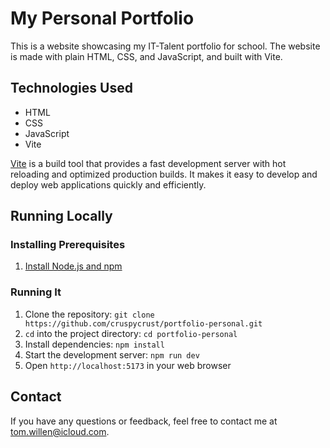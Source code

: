 # My Personal Portfolio

This is a website showcasing my IT-Talent portfolio for school. The website is made with plain HTML, CSS, and JavaScript, and built with Vite.


## Technologies Used

- HTML
- CSS
- JavaScript
- Vite

[Vite](https://vitejs.dev/) is a build tool that provides a fast development server with hot reloading and optimized production builds. It makes it easy to develop and deploy web applications quickly and efficiently.

## Running Locally

### Installing Prerequisites

1. [Install Node.js and npm](https://docs.npmjs.com/downloading-and-installing-node-js-and-npm)

### Running It

1. Clone the repository: `git clone https://github.com/cruspycrust/portfolio-personal.git`
2. `cd` into the project directory: `cd portfolio-personal`
3. Install dependencies: `npm install`
4. Start the development server: `npm run dev`
5. Open `http://localhost:5173` in your web browser

## Contact

If you have any questions or feedback, feel free to contact me at [tom.willen@icloud.com](mailto:tom.willen@icloud.com).
